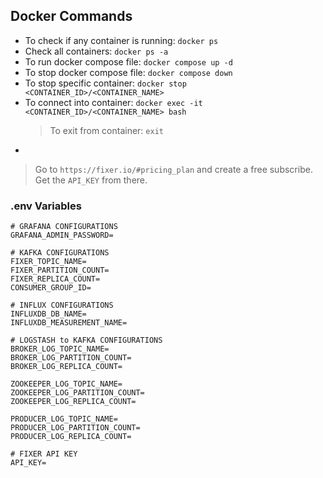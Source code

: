 ## Docker Commands
- To check if any container is running: `docker ps`
- Check all containers: `docker ps -a`
- To run docker compose file: `docker compose up -d`
- To stop docker compose file: `docker compose down`
- To stop specific container: `docker stop <CONTAINER_ID>/<CONTAINER_NAME>`
- To connect into container: `docker exec -it <CONTAINER_ID>/<CONTAINER_NAME> bash`
    > To exit from container: `exit`
- 

> Go to `https://fixer.io/#pricing_plan` and create a free subscribe. Get the `API_KEY` from there.

### .env Variables
```
# GRAFANA CONFIGURATIONS
GRAFANA_ADMIN_PASSWORD=

# KAFKA CONFIGURATIONS
FIXER_TOPIC_NAME=
FIXER_PARTITION_COUNT=
FIXER_REPLICA_COUNT=
CONSUMER_GROUP_ID=

# INFLUX CONFIGURATIONS
INFLUXDB_DB_NAME=
INFLUXDB_MEASUREMENT_NAME=

# LOGSTASH to KAFKA CONFIGURATIONS
BROKER_LOG_TOPIC_NAME=
BROKER_LOG_PARTITION_COUNT=
BROKER_LOG_REPLICA_COUNT=

ZOOKEEPER_LOG_TOPIC_NAME=
ZOOKEEPER_LOG_PARTITION_COUNT=
ZOOKEEPER_LOG_REPLICA_COUNT=

PRODUCER_LOG_TOPIC_NAME=
PRODUCER_LOG_PARTITION_COUNT=
PRODUCER_LOG_REPLICA_COUNT=

# FIXER API KEY
API_KEY=
```